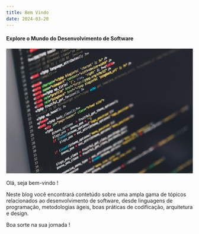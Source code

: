 ```yaml
---
title: Bem Vindo
date: 2024-03-20
---
```

#### Explore o Mundo do Desenvolvimento de Software

![Desenvolvimento de Software](./images/img1.jpg)

Olá, seja bem-vindo !

Neste blog você encontrará contetúdo sobre uma ampla gama de tópicos relacionados ao desenvolvimento de software, desde linguagens de programação, metodologias ágeis, boas práticas de codificação, arquitetura e design.

Boa sorte na sua jornada !